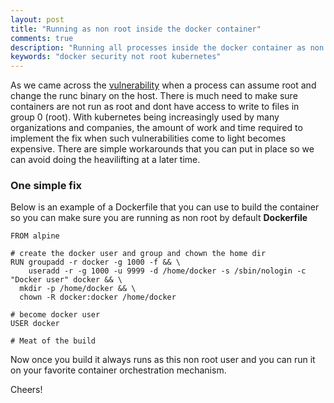 ```yaml
---
layout: post
title: "Running as non root inside the docker container"
comments: true
description: "Running all processes inside the docker container as non root for security"
keywords: "docker security not root kubernetes"
---
```


As we came across the [vulnerability](https://kubernetes.io/blog/2019/02/11/runc-and-cve-2019-5736/) when a process can assume root and change the runc binary
on the host. There is much need to make sure containers are not run as root and dont have access to write to files in group 0 (root). With kubernetes being 
increasingly used by many organizations and companies, the amount of work and time required to implement the fix when such vulnerabilities come to light becomes
expensive. There are simple workarounds that you can put in place so we can avoid doing the heavilifting at a later time. 

### One simple fix

Below is an example of a Dockerfile that you can use to build the container so you can make sure you are running as non root by default
**Dockerfile**

```
FROM alpine

# create the docker user and group and chown the home dir
RUN groupadd -r docker -g 1000 -f && \
	useradd -r -g 1000 -u 9999 -d /home/docker -s /sbin/nologin -c "Docker user" docker && \
  mkdir -p /home/docker && \
  chown -R docker:docker /home/docker

# become docker user
USER docker

# Meat of the build
```

Now once you build it always runs as this non root user and you can run it on your favorite container orchestration mechanism. 

Cheers!
